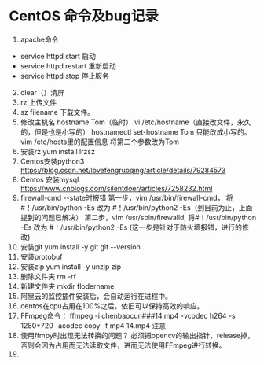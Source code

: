 # CentOS 命令及bug记录
1. apache命令
- service httpd start 启动
- service httpd restart 重新启动
- service httpd stop 停止服务
2. clear（）清屏
3. rz 上传文件
4. sz filename 下载文件。
5. 修改主机名
hostname Tom（临时）
vi /etc/hostname（直接改文件，永久的，但是也是小写的）
hostnamectl set-hostname Tom 只能改成小写的。
vim /etc/hosts里的配置信息 将第二个参数改为Tom
6. 安装rz
yum install lrzsz
7. Centos安装python3
https://blog.csdn.net/lovefengruoqing/article/details/79284573
8. Centos 安装mysql
https://www.cnblogs.com/silentdoer/articles/7258232.html
9. firewall-cmd --state时报错
第一步，vim /usr/bin/firewall-cmd， 将#！/usr/bin/python -Es 改为 #！/usr/bin/python2 -Es（到目前为止，上面提到的问题已解决）
第二步，vim /usr/sbin/firewalld, 将#！/usr/bin/python -Es 改为 #！/usr/bin/python2 -Es (这一步是针对于防火墙报错，进行的修改)
10. 安装git
yum install -y git
git --version
11. 安装protobuf
12. 安装zip
yum install -y unzip zip
13. 删除文件夹
rm -rf
14. 新建文件夹
mkdir flodername
15. 阿里云的监控插件安装后，会自动运行在进程中。
16. centos在cpu占用在100%之后，依旧可以保持高效的响应。
17. FFmpeg命令：
ffmpeg -i chenbaocun###14.mp4 -vcodec h264 -s 1280*720 -acodec copy -f mp4 14.mp4 注意-
18. 使用ffmpy时出现无法转换的问题？
必须把opencv的输出指针，release掉，否则会因为占用而无法读取文件，进而无法使用FFmpeg进行转换。
19.
